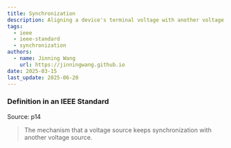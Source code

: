 ```yaml
---
title: Synchronization
description: Aligning a device's terminal voltage with another voltage source.
tags:
  - ieee
  - ieee-standard
  - synchronization
authors:
  - name: Jinning Wang
    url: https://jinningwang.github.io
date: 2025-03-15
last_update: 2025-06-20
---
```


### Definition in an IEEE Standard

Source: <d-cite key="ieee2025std2988"></d-cite> p14

> The mechanism that a voltage source keeps synchronization with another voltage source.
